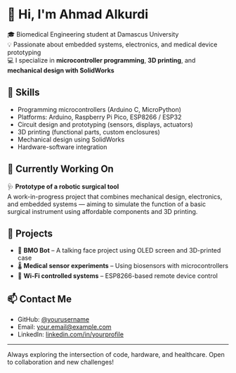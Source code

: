 # 👋 Hi, I'm Ahmad Alkurdi

🎓 Biomedical Engineering student at Damascus University  
💡 Passionate about embedded systems, electronics, and medical device prototyping  
💻 I specialize in **microcontroller programming**, **3D printing**, and **mechanical design with SolidWorks**

## 🧠 Skills

- Programming microcontrollers (Arduino C, MicroPython)
- Platforms: Arduino, Raspberry Pi Pico, ESP8266 / ESP32
- Circuit design and prototyping (sensors, displays, actuators)
- 3D printing (functional parts, custom enclosures)
- Mechanical design using SolidWorks
- Hardware-software integration

## 🚧 Currently Working On

🩺 **Prototype of a robotic surgical tool**  
A work-in-progress project that combines mechanical design, electronics, and embedded systems — aiming to simulate the function of a basic surgical instrument using affordable components and 3D printing.

## 🚀 Projects

- 🤖 **BMO Bot** – A talking face project using OLED screen and 3D-printed case  
- 🌡️ **Medical sensor experiments** – Using biosensors with microcontrollers  
- 📡 **Wi-Fi controlled systems** – ESP8266-based remote device control  

## 📫 Contact Me

- GitHub: [@yourusername](https://github.com/yourusername)
- Email: your.email@example.com  
- LinkedIn: [linkedin.com/in/yourprofile](https://linkedin.com/in/yourprofile)

---

Always exploring the intersection of code, hardware, and healthcare. Open to collaboration and new challenges!
